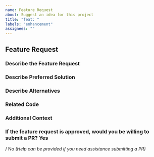 ```yaml
---
name: Feature Request
about: Suggest an idea for this project
title: "feat: "
labels: "enhancement"
assignees: ""
---
```


## Feature Request

### Describe the Feature Request

<!-- A clear and concise description of what the feature request is.
Please include if your feature request is related to a problem. -->

### Describe Preferred Solution

<!-- A clear and concise description of what you want to happen. -->

### Describe Alternatives

<!-- A clear and concise description of any alternative solutions or
features you've considered. -->

### Related Code

<!-- If you are able to illustrate the bug or feature request with an
example, please provide it here. -->

### Additional Context

<!-- List any other information that is relevant to your issue. Stack traces,
related issues, suggestions on how to add, use case, Stack Overflow links,
forum links, screenshots, OS if applicable, etc. -->

### If the feature request is approved, would you be willing to submit a PR? Yes

/ No _(Help can be provided if you need assistance submitting a PR)_
